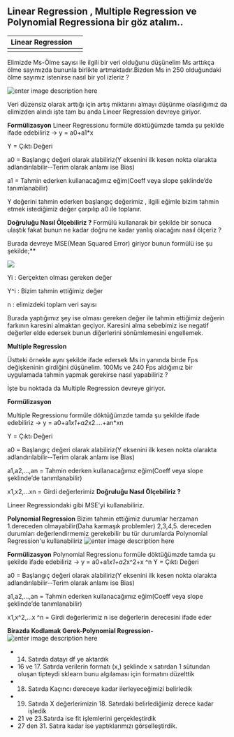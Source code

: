 ##  Linear Regression , Multiple Regression ve Polynomial Regressiona bir göz atalım..

|**Linear Regression**|  |
|-----------------|--|
|                 |  |


Elimizde Ms-Ölme sayısı ile ilgili bir veri olduğunu düşünelim Ms arttıkça ölme sayımızda bununla birlikte artmaktadır.Bizden Ms in 250 olduğundaki ölme sayımız istenirse nasıl bir yol izleriz ? 

![enter image description here](https://i.hizliresim.com/AOV6op.png)



Veri düzensiz olarak arttığı için artış miktarını almayı düşünme olasılığımız da elimizden alındı işte tam bu anda Lineer Regression devreye giriyor.

**Formülizasyon**
Lineer Regressionu formüle döktüğümzde tamda şu şekilde ifade edebiliriz -> y = a0+a1*x

Y = Çıktı Değeri

a0 = Başlangıç değeri olarak alabiliriz(Y eksenini ilk kesen nokta olarakta adlandırılabilir--Terim olarak anlamı ise Bias)

a1 = Tahmin ederken kullanacağımız eğim(Coeff veya slope şeklinde’de tanımlanabilir)


Y değerini tahmin ederken başlangıç değerimiz , ilgili eğimle bizim tahmin etmek istediğimiz değer çarpılıp a0 ile toplanır.

**Doğruluğu Nasıl Ölçebiliriz ?**
Formülü kullanarak bir şekilde bir sonuca ulaştık fakat bunun ne kadar doğru ne kadar yanlış olacağını nasıl ölçeriz ?

  

Burada devreye MSE(Mean Squared Error) giriyor bunun formülü ise şu şekilde;**

 
![](https://lh5.googleusercontent.com/gygUwPeZBu7aa-f_Cj3SkELHBrD6hsgXOOlw0Bd3_67Ag7iEP1A3offrpmS1ZKIwGgL6TTq1QTuknrDn9MMe_h1-FOKg3vJR3zRmhVX43sEDXYv5c21xLSJx9mxj9t6n7E2Hj_3k)

Yi : Gerçekten olması gereken değer

Y^i : Bizim tahmin ettiğimiz değer

n : elimizdeki toplam veri sayısı

  

Burada yaptığımız şey ise olması gereken değer ile tahmin ettiğimiz değerin farkının karesini almaktan geçiyor. Karesini alma sebebimiz ise negatif değerler elde edersek bunun diğerlerini sönümlemesini engellemek.

**Multiple Regression**

Üstteki örnekle aynı şekilde ifade edersek Ms in yanında birde Fps değişkeninin girdiğini düşünelim. 100Ms ve 240 Fps aldığımız bir uygulamada tahmin yapmak gerekirse nasıl yapabiliriz ?

İşte bu noktada da Multiple Regression devreye giriyor.

**Formülizasyon**

Multiple Regressionu formüle döktüğümzde tamda şu şekilde ifade edebiliriz -> y = a0+a1*x1+a2*x2....+an*xn

Y = Çıktı Değeri

a0 = Başlangıç değeri olarak alabiliriz(Y eksenini ilk kesen nokta olarakta adlandırılabilir--Terim olarak anlamı ise Bias)

a1,a2,...,an = Tahmin ederken kullanacağımız eğim(Coeff veya slope şeklinde’de tanımlanabilir)

x1,x2,...xn = Girdi değerlerimiz 
**Doğruluğu Nasıl Ölçebiliriz ?**

Lineer Regressiondaki gibi MSE'yi kullanabiliriz.

**Polynomial Regression**
Bizim tahmin ettiğimiz durumlar herzaman 1.dereceden olmayabilir(Daha karmaşık problemler) 2,3,4,5. dereceden durumları değerlendirmemiz gerekebilir bu tür durumlarda Polynomial Regression'u kullanabiliriz
![enter image description here](https://i.hizliresim.com/3O5YRA.png)

**Formülizasyon**
Polynomial Regressionu formüle döktüğümzde tamda şu şekilde ifade edebiliriz -> y = a0+a1*x1+a2*x^2+x ^n
Y = Çıktı Değeri

a0 = Başlangıç değeri olarak alabiliriz(Y eksenini ilk kesen nokta olarakta adlandırılabilir--Terim olarak anlamı ise Bias)

a1,a2,...,an = Tahmin ederken kullanacağımız eğim(Coeff veya slope şeklinde’de tanımlanabilir)

x1,x^2,...x ^n = Girdi değerlerimiz n ise değerlerin derecesini ifade eder 


****Birazda Kodlamak Gerek-Polynomial Regression-****
![enter image description here](https://i.hizliresim.com/9Yz2R5.png)

 - 14. Satırda datayı df ye aktardık
 - 16 ve 17. Satırda verilerin formatı (x,) şeklinde x satırdan 1 sütundan oluşan tipteydi sklearn bunu algılaması için formatını düzelttik
 - 18. Satırda Kaçıncı dereceye kadar ilerleyeceğimizi belirledik
 - 19. Satırda X değerlerimizin 18. Satırdaki belirlediğimiz derece kadar işledik
 - 21 ve 23.Satırda ise fit işlemlerini gerçekleştirdik
 - 27 den 31. Satıra kadar ise yaptıklarımızı görselleştirdik.
